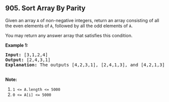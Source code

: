 ## 905. Sort Array By Parity

Given an array `A` of non-negative integers, return an array consisting of all the even elements of `A`, followed by all the odd elements of `A`.

You may return any answer array that satisfies this condition.

**Example 1:**

<pre>
<b>Input:</b> [3,1,2,4]
<b>Output:</b> [2,4,3,1]
<b>Explanation:</b> The outputs [4,2,3,1], [2,4,1,3], and [4,2,1,3] would also be accepted.

</pre>

**Note:**
1. `1 <= A.length <= 5000`
2. `0 <= A[i] <= 5000`